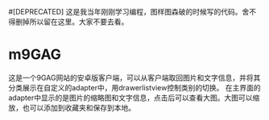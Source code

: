 #[DEPRECATED]
这是我当年刚刚学习编程，图样图森破的时候写的代码。舍不得删掉所以留在这里。大家不要去看。

# m9GAG
这是一个9GAG网站的安卓版客户端，可以从客户端取回图片和文字信息，并将其分类展示在自定义的adapter中，用drawerlistview控制类别的切换。
在主界面的adapter中显示的是图片的缩略图和文字信息，点击后可以查看大图。大图可以缩放，也可以添加到收藏夹和保存到本地。

